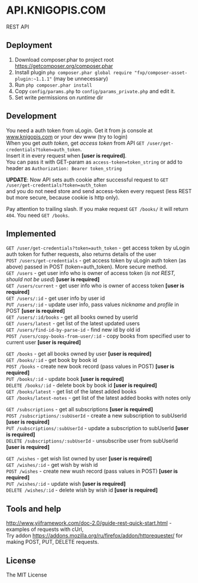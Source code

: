 API.KNIGOPIS.COM
=================
REST API


Deployment
------------------
1. Download composer.phar to project root https://getcomposer.org/composer.phar
2. Install plugin `php composer.phar global require "fxp/composer-asset-plugin:~1.1.1"` (may be unnecessary)
3. Run `php composer.phar install`
4. Copy `config/params.php` to `config/params_private.php` and edit it.
5. Set write permissions on _runtime_ dir

Development
------------------
You need a auth token from uLogin. Get it from js console at www.knigopis.com or your dev www (try to login)  
When you get _auth token_, get _access token_ from API `GET /user/get-credentials?token=auth_token`.  
Insert it in every request when **[user is required]**.  
You can pass it with GET-param as `access-token=token_string`
or add to header as `Authorization: Bearer token_string`  
  
**UPDATE**: Now API sets auth cookie after successful request to `GET /user/get-credentials?token=auth_token`  
and you do not need store and send access-token every request (less REST but more secure, because cookie is http only). 

Pay attention to trailing slash. If you make request `GET /books/` it will return `404`. You need `GET /books`.  

Implemented
------------------
`GET /user/get-credentials?token=auth_token` - get access token by uLogin auth token for futher requests, also returns details of the user  
`POST /users/get-credentials` - get access token by uLogin auth token (as above) passed in POST (token=auth_token). More secure method.  
`GET /users` - get user info who is owner of access token (_is not REST, should not be used_) **[user is required]**  
`GET /users/current` - get user info who is owner of access token **[user is required]**  
`GET /users/:id` - get user info by user id  
`PUT /users/:id` - update user info, pass values _nickname_ and _profile_ in POST **[user is required]**  
`GET /users/:id/books` - get all books owned by userId  
`GET /users/latest` - get list of the latest updated users  
`GET /users/find-id-by-parse-id` - find new id by old id  
`POST /users/copy-books-from-user/:id` - copy books from specified user to current user **[user is required]**  
  
`GET /books` - get all books owned by user **[user is required]**  
`GET /books/:id` - get book by book id  
`POST /books` - create new book record (pass values in POST) **[user is required]**  
`PUT /books/:id` - update book **[user is required]**  
`DELETE /books/:id` - delete book by book id **[user is required]**  
`GET /books/latest` - get list of the latest added books  
`GET /books/latest-notes` - get list of the latest added books with notes only  

`GET /subscriptions` - get all subscriptions **[user is required]**  
`POST /subscriptions/:subUserId` - create a new subscription to subUserId **[user is required]**  
`PUT /subscriptions/:subUserId` - update a subscription to subUserId **[user is required]**  
`DELETE /subscriptions/:subUserId` - unsubscribe user from subUserId **[user is required]**  

`GET /wishes` - get wish list owned by user **[user is required]**  
`GET /wishes/:id` - get wish by wish id  
`POST /wishes` - create new wush record (pass values in POST) **[user is required]**  
`PUT /wishes/:id` - update wish **[user is required]**  
`DELETE /wishes/:id` - delete wish by wish id **[user is required]**  

Tools and help
------------------
http://www.yiiframework.com/doc-2.0/guide-rest-quick-start.html - examples of requests with cUrl,  
Try addon https://addons.mozilla.org/ru/firefox/addon/httprequester/ for making POST, PUT, DELETE requests.  


License
------------------
The MIT License
